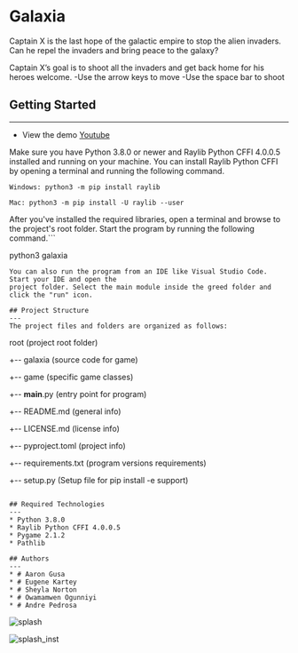 # Galaxia

Captain X is the last hope of the galactic empire to stop the alien invaders. Can he repel the invaders and bring peace to the galaxy?

Captain X’s goal is to shoot all the invaders and get back home for his heroes welcome.
-Use the arrow keys to move
-Use the space bar to shoot

## Getting Started

---
- View the demo [Youtube](https://youtu.be/RGYeH3nBodk)

Make sure you have Python 3.8.0 or newer and Raylib Python CFFI 4.0.0.5 installed and running on your machine. You can install Raylib Python CFFI by opening a terminal and running the following command.

```
Windows: python3 -m pip install raylib

Mac: python3 -m pip install -U raylib --user
```

After you've installed the required libraries, open a terminal and browse to the project's root folder. Start the program by running the following command.```

python3 galaxia

```
You can also run the program from an IDE like Visual Studio Code. Start your IDE and open the
project folder. Select the main module inside the greed folder and click the "run" icon.

## Project Structure
---
The project files and folders are organized as follows:
```

root (project root folder)

+-- galaxia (source code for game)

+-- game (specific game classes)

+-- **main**.py (entry point for program)

+-- README.md (general info)

+-- LICENSE.md (license info)

+-- pyproject.toml (project info)

+-- requirements.txt (program versions requirements)

+-- setup.py (Setup file for pip install -e support)

```

## Required Technologies
---
* Python 3.8.0
* Raylib Python CFFI 4.0.0.5
* Pygame 2.1.2
* Pathlib

## Authors
---
* # Aaron Gusa
* # Eugene Kartey
* # Sheyla Norton
* # Owamamwen Ogunniyi
* # Andre Pedrosa
```

![splash](https://user-images.githubusercontent.com/24244287/162525892-f48ec111-4409-4848-94c5-cc6c87ddd3d7.png)

![splash_inst](https://user-images.githubusercontent.com/24244287/162526386-5e6238ea-94c1-4fae-b7e8-0b932f632b08.png)



